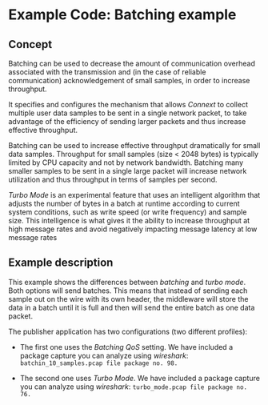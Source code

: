 # Example Code: Batching example

## Concept

Batching can be used to decrease the amount of communication overhead associated
with the transmission and (in the case of reliable communication)
acknowledgement of small samples, in order to increase throughput.

It specifies and configures the mechanism that allows *Connext* to collect
multiple user data samples to be sent in a single network packet, to take
advantage of the efficiency of sending larger packets and thus increase
effective throughput.

Batching can be used to increase effective throughput dramatically for small
data samples. Throughput for small samples (size < 2048 bytes) is typically
limited by CPU capacity and not by network bandwidth. Batching many smaller
samples to be sent in a single large packet will increase network utilization
and thus throughput in terms of samples per second.

*Turbo Mode* is an experimental feature that uses an intelligent algorithm that
adjusts the number of bytes in a batch at runtime according to current system
conditions, such as write speed (or write frequency) and sample size. This
intelligence is what gives it the ability to increase throughput at high message
rates and avoid negatively impacting message latency at low message rates

## Example description

This example shows the differences between *batching* and *turbo mode*. Both
options will send batches. This means that instead of sending each sample out on
the wire with its own header, the middleware will store the data in a batch
until it is full and then will send the entire batch as one data packet.

The publisher application has two configurations (two different profiles):

-   The first one uses the *Batching QoS* setting. We have included a package
    capture you can analyze using *wireshark*: `batchin_10_samples.pcap file
    package no. 98.`

-   The second one uses *Turbo Mode*. We have included a package capture you can
    analyze using *wireshark*: `turbo_mode.pcap file package no. 76.`
